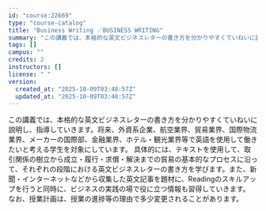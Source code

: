 ```yaml
---
id: "course:22669"
type: "course-catalog"
title: "Business Writing ／BUSINESS WRITING"
summary: "この講義では、本格的な英文ビジネスレターの書き方を分かりやすくていねいに説明し、指導していきます。将来、外資系企業、航空業界、貿易業界、国際物流業界、メーカーの国際部、金融業界、ホテル・観光業界等で英語を使用して働きたいと考える学生を対象に…"
tags: []
campus: ""
credits: 2
instructors: []
license: " "
version:
  created_at: "2025-10-09T03:48:57Z"
  updated_at: "2025-10-09T03:48:57Z"
---
```


この講義では、本格的な英文ビジネスレターの書き方を分かりやすくていねいに説明し、指導していきます。将来、外資系企業、航空業界、貿易業界、国際物流業界、メーカーの国際部、金融業界、ホテル・観光業界等で英語を使用して働きたいと考える学生を対象にしています。 具体的には、テキストを使用して、取引関係の樹立から成立・履行・求償・解決までの貿易の基本的なプロセスに沿って、それぞれの段階における英文ビジネスレターの書き方を学びます。また、新聞・インターネットなどから収集した英文記事を題材に、Readingのスキルアップを行うと同時に、ビジネスの実践の場で役に立つ情報も習得していきます。 なお、授業計画は、授業の進捗等の理由で多少変更されることがあります。
